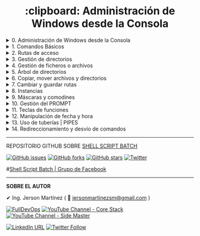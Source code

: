 <h1 align="center"> :clipboard: Administración de Windows desde la Consola </h1>

<details> <summary>0. Administración de Windows desde la Consola</summary>
  
<h3 align="center"> :clipboard: <a href="https://github.com/jersonmartinez/Curso_Administracion_Windows_Consola/blob/master/0.%20Administraci%C3%B3n%20de%20Windows%20desde%20la%20Consola.md">Administración de Windows desde la Consola</a> </h3>

[![#0. Administración de Windows desde la Consola](https://img.youtube.com/vi/X18jJBXK8jM/maxresdefault.jpg)](https://youtu.be/X18jJBXK8jM "#0. Administración de Windows desde la Consola")

**Capítulos que se estarán abordando en el curso**

✅ 1. Comandos muy básicos y muy importantes

✅ 2. Rutas de acceso

✅ 3. Gestión de directorios

✅ 4. Gestión de ficheros

✅ 5. Árbol de directorios

✅ 6. Copiar y Mover directorios y ficheros

✅ 7. PUSHD & POPD

✅ 8. Instancias | CMD

✅ 9. Máscaras y Comodines

✅ 10. Gestión del Prompt

✅ 11. Teclas de función en la consola

✅ 12. Manipulación de hora y fecha

✅ 13. Tuberías | Pipes

✅ 14. Direccionamiento y desvío de comandos

✅ 15. Variables

✅ 16. Variables de entorno

✅ 17. Path - Establecer una ruta de búsqueda

✅ 18. Manejo de cadenas

✅ 19. Buscar y Ubicar archivos

✅ 20. Comparar archivos o ficheros

✅ 21. Buscar cadenas en archivos

✅ 22. Compresión de archivos y directorios

✅ 23. Expandir arcihvos comprimidos

✅ 24. Llamadas a programas externos

✅ 25. Copiar información al portapapeles

✅ 26. Ordenar datos

✅ 27. Asociar archivos con extensiones

✅ 28. Asignación de permisos

✅ 29. Vínculos simbólicos

✅ 30. Información del sistema

✅ 31. Apagar, Reiniciar y Cerrar sesión

✅ 32. Gestión de usuarios

✅ 33. Habilitar usuario Administrador

✅ 34. Gestión de Procesos

✅ 35. Conexiones de red

✅ 36. Obtener contraseñas guardadas

✅ 37. Crear red hospedada

✅ 38. Enviar mensajes a usuarios

✅ 39. Envío de señales

✅ 40. Ejecutar como Administrador - RUNAS

✅ 41. Escritorio Remoto

✅ 42. Programador de Tareas

✅ 43. Gestión de un servidor FTP

✅ 44. Gestión de un servidor DHCP

✅ 45. Gestión de un servidor DNS

✅ 46. Bitlocker

✅ 47. Etiquetar discos

✅ 48. Unidad Virtual

✅ 49. Liberar espacio en disco

✅ 50. Optimizar y desfragmentar disco

✅ 51. Comprobar disco y mostrar información de estado

✅ 52. Formatear discos

✅ 53. Crear particiones de disco

✅ 54. Desmontar, Extender volúmenes de disco

✅ 55. Recuperar información

✅ 56. Examinar integridad de los datos

✅ 57. Uso de Robocopy

✅ 58. Backups

✅ 59. Comprobar la seguridad en el sistema

✅ 60. Gestiona Credenciales Almacenadas

✅ 61. Información de rendimiento de recursos

✅ 62. Configuración de Energía

✅ 63. Gestionar Servicios

✅ 64. Windows To Go

✅ 65. Utilidad de zona horaria de Windows

✅ 66. Administración de Windows - WMIC

✅ 67. Registros

✅ 68. CURL

✅ 69. SHELL

✅ 70. Papelera de reciclaje (Esto se solicitó hace un par de días)

---


</details><details> <summary>1. Comandos Básicos</summary>
<h3 align="center"> :clipboard: <a href="https://github.com/jersonmartinez/Curso_Administracion_Windows_Consola/blob/master/1.%20Comandos%20B%C3%A1sicos.md">Comandos Básicos</a> </h3>

[![#1. Comandos Básicos - Administración de Windows desde la Consola](https://img.youtube.com/vi/_t-p2mcE7SM/maxresdefault.jpg)](https://youtu.be/_t-p2mcE7SM "#1. Comandos Básicos - Administración de Windows desde la Consola")

La forma de empezar en un curso como este, es, por supuesto, dándole una probada a varios comandos básicos y de uso constante al momento de usar la consola del sistema. 

Estos comandos son: 

Comando | Descripción
------------ | -------------
✔ TITLE | Fija el título de la ventana en la ventana del símbolo del sistema.
✔ HELP | Proporciona información de ayuda para los comandos de Windows.
✔ CLS | Borra la pantalla.
✔ DIR | Muestra la lista de subdirectorios y archivos de un directorio.
✔ ECHO | Muestra mensajes o activa y desactiva el eco del comando.
✔ PAUSE | Suspende el proceso de un programa por lotes y muestra el mensaje: Presione una tecla para continuar...
✔ START | Inicia una ventana separada para ejecutar un programa o comando especificado.
✔ REM | Registra los comentarios en un archivo por lotes o en CONFIG.SYS.
✔ DATE | Muestra o establece la fecha.
✔ TIME | Muestra o establece la hora del sistema.
✔ COLOR | Configura los colores predeterminados de primer y segundo plano de la consola.
✔ MODE | Configura los dispositivos de sistema.
✔ EXIT | Abandona el programa CMD.EXE (intérprete de comandos) o el script por lotes actual.

---

**TITLE**

```
Fija el título de la ventana en la ventana del símbolo del sistema.

TITLE [cadena]

    cadena: Especifica el título de la ventana del símbolo del sistema.
```

**HELP**

```
Proporciona información de ayuda para los comandos de Windows.

HELP [comando]

    comando: Muestra información de ayuda del comando especificado.
```

**CLS**

```
Borra la pantalla.

CLS
```

**DIR**

```
Muestra la lista de subdirectorios y archivos de un directorio.

DIR [drive:][path][filename] [/A[[:]attributes]] [/B] [/C] [/D] [/L] [/N]
  [/O[[:]sortorder]] [/P] [/Q] [/R] [/S] [/T[[:]timefield]] [/W] [/X] [/4]

  [drive:][path][filename]
              Especifica la unidad, el directorio o los archivos que se mostrar n.

  /A          Muestra los archivos con los atributos especificados.
  Atributos    D  Directorios             R  Archivos de solo lectura
               H  Archivos ocultos        A  Archivos listos para el archivado
               S  Archivos de sistema     I  Archivos indizados que no son de contenido
               L  Puntos de rean lisis             O  Archivos sin conexión
               -  Prefijo de exclusión
  /B          Usa el formato simple (sin encabezados ni resúmenes).
  /C          Muestra el separador de miles en los tamaños de los archivos. Es la opción
              predeterminada. Usa /-C para deshabilitar la aparición del separador.
  /D          Similar al listado ancho, pero los archivos aparecen en una lista ordenada por columnas.
  /L          Usa letras minúsculas.
  /N          Nuevo formato de lista larga donde los nombre de archivo aparecen en el lado derecho.
  /O          Muestra los archivos según el orden indicado.
  sortorder        N  Por nombre (orden alfabético)       S  Por tamaño (orden creciente)
               E  Por extensión (orden alfabético)  D  Por fecha y hora (el m s antiguo primero)
               G  Agrupa primero los directorios -  Prefijo para invertir el orden
  /P          Hace una pausa después de cada pantalla completa de información.
  /Q          Muestra el propietario del archivo.
  /R          Muestra las secuencias alternativas de datos del archivo.
  /S          Muestra los archivos del directorio especificado y todos sus subdirectorios.
  /T          Controla el campo de hora que se mostrar  o usar  para realizar la ordenación.
  timefield       C  Creación
              A  último acceso
              W  última modificación
  /W          Usa el formato de listado ancho.
  /X          Muestra los nombres cortos generados para los nombres
              de archivo sin formato 8dot3. El formato es el mismo que para /N, con el nombre corto especificado
              antes del nombre largo. Si no existe ningún nombre corto, se muestran
              espacios en blanco en su lugar.
  /4          Muestra los años con 4 dígitos.

Los modificadores se pueden preestablecer en la variable de entorno DIRCMD.
Para invalidar los modificadores prestablecidos, se debe agregar un prefijo a cada modificador con - (guion), por ejemplo: /-W.

```

**ECHO**

```
Muestra mensajes o activa y desactiva el eco del comando.

  ECHO [ON | OFF]
  ECHO [message]

Escribe ECHO sin par metros para mostrar la configuración actual del eco.
```

**PAUSE**

```
Suspende el proceso de un programa por lotes y muestra el mensaje
    Presione una tecla para continuar. . . 
```


**START**

```
Inicia una ventana separada para ejecutar un programa o comando especificado.

START ["título"] [/D ruta] [/I] [/MIN] [/MAX] [/SEPARATE | /SHARED]
      [/LOW | /NORMAL | /HIGH | /REALTIME | /ABOVENORMAL | /BELOWNORMAL]
      [/NODE <nodo NUMA>] [/AFFINITY <máscara de afinidad hex>] [/WAIT] [/B]
      [comando o programa] [par metros]

    "título"    Título que se mostrar  en la barra de título de la ventana.
    ruta        Directorio de inicio.
    B           Iniciar la aplicación sin crear una nueva ventana. La
                aplicación omite el manejo de ^C. A menos que la aplicación
                habilite el procesamiento de ^C, solo se podr  interrumpir la
                aplicación con ^Inter.
    I           El nuevo entorno ser  el entorno original pasado a
                cmd.exe, y no el entorno actual.
    MIN         Iniciar la ventana minimizada.
    MAX         Iniciar la ventana maximizada.
    SEPARATE    Iniciar un programa de Windows de 16 bits en un espacio de
                memoria separado.
    SHARED      Iniciar un programa de Windows de 16 bits en un espacio de
                memoria compartido.
    LOW         Iniciar la aplicación en la clase de prioridad Inactiva.
    NORMAL      Iniciar la aplicación en la clase de prioridad Normal.
    HIGH        Iniciar la aplicación en la clase de prioridad Alta.
    REALTIME    Iniciar la aplicación en la clase de prioridad Tiempo real.
    ABOVENORMAL Iniciar la aplicación en la clase de prioridad Por encima de
                lo normal.
    BELOWNORMAL Iniciar la aplicación en la clase de prioridad Por debajo
                de lo normal.
    NODE        Especifica el nodo de arquitectura de memoria no uniforme
                (NUMA) preferido como un entero decimal.
    AFFINITY    Especifica la máscara de afinidad de procesador como un
             número hexadecimal. La ejecución del proceso se restringe a
                estos procesadores.
                La máscara de afinidad se interpreta de distinta forma
                si /AFFINITY y /NODE se combinan. Especifique la máscara de
                afinidad como si la máscara del procesador del nodo NUMA
                estuviera desplazada a la derecha para comenzar por el bit
                cero. La ejecución del proceso se restringe a los procesadores
                en común entre la máscara de afinidad especificada y el nodo
                NUMA. Si no hay ningún procesador en común, la ejecución del
                proceso se restringe al nodo NUMA especificado.
    WAIT        Iniciar aplicación y esperar a que finalice
    comando o programa
                Si se trata de un comando cmd interno o un archivo por lotes,
                el procesador de comandos se ejecuta con el modificador /K en
                cmd.exe. Esto significa que la ventana permanecer  después
                de que el comando se ejecute.

                Si no es un comando cmd interno ni archivo por lotes, entonces
                se considera un programa y se ejecutar  como una aplicación
                de ventana o aplicación de consola.

    par metros  Par metros transmitidos al comando o programa

NOTA: las opciones SEPARATE y SHARED no se admiten en plataformas de 64 bits.

La especificación de /NODE permite crear los procesos de forma que se pueda
aprovechar la ubicación de memoria en los sistemas NUMA. Por ejemplo, se
pueden crear dos procesos con una comunicación estrecha entre sí mediante la
memoria compartida para compartir el mismo nodo NUMA preferido y minimizar las
latencias de memoria. Asignan memoria del mismo nodo NUMA si es posible y se
pueden ejecutar en procesadores externos al nodo especificado.

    start /NODE 1 application1.exe
    start /NODE 1 application2.exe

Estos dos procesos se pueden restringir aún más para ejecutarse en
procesadores específicos en el mismo nodo NUMA. En el siguiente ejemplo,
application1 se ejecuta en los dos procesadores de valor inferior del nodo y
application2 se ejecuta en los siguientes dos procesadores del nodo. En este
ejemplo, se da por supuesto que el nodo especificado tiene como mínimo
cuatro procesadores lógicos. Tenga en cuenta que el número de nodo se puede
cambiar a cualquier número de nodo v lido para el equipo sin necesidad de
cambiar la máscara de afinidad.

    start /NODE 1 /AFFINITY 0x3 application1.exe
    start /NODE 1 /AFFINITY 0xc application2.exe

Si las extensiones de comandos est n habilitadas, la invocación del
comando externo a través de la línea de comandos o del comando START
cambia así:

Se pueden invocar archivos no ejecutables a través de la asociación del
archivo solo con escribir el nombre del archivo como un comando. (por ej.,
WORD.DOC abriría la aplicación asociada con la extensión de archivo .DOC).
Consulte los comandos ASSOC y FTYPE para saber cómo crear estas asociaciones
dentro de un script de comandos.

Cuando se ejecuta una aplicación de 32 bits con interfaz gr fica, CMD.EXE
no espera a que la aplicación termine antes de volver al símbolo del sistema.
Este nuevo comportamiento NO ocurre si se ejecuta dentro de un
script. Cuando se ejecuta una línea de comandos cuyo primer token es la
cadena "CMD " sin extensión o ruta, entonces se reemplaza "CMD" con el valor
de la variable COMSPEC. Esto evita tomar CMD.EXE del directorio actual.

Cuando se ejecuta una línea de comandos cuyo primer token NO contiene una
extensión, entonces CMD.EXE usa el valor de la variable de entorno PATHEXT
para determinar las extensiones que hay que buscar y en que orden. El valor
predeterminado para la variable PATHEXT es:

.COM;.EXE;.BAT;.CMD

Tenga en cuenta que la sintaxis es la misma que la variable PATH, con los
puntos y comas separando los elementos diferentes.

Cuando se busca un archivo ejecutable, si no hay ninguna coincidencia en
ninguna extensión, entonces se comprueba si el nombre coincide con el nombre
de un directorio. Si es así, el comando START inicia el explorador en esa
ruta. Si se hace desde la línea de comandos, es equivalente a hacer CD /D
en esa ruta.
```

**REM**

```
Registra los comentarios en un archivo por lotes o en CONFIG.SYS.

REM [comentario]
```

**DATE**

```
Muestra o establece la fecha.

DATE  [/T | fecha]

Escriba DATE sin par metros para mostrar la fecha actual y poder 
especificar una nueva. Presione Entrar para mantener la misma fecha.

Si est n habilitadas las extensiones de comandos, el comando DATE admite
el par metro /T, que indica al comando mostrar tan solo la fecha actual
sin pedir una nueva fecha.
```

**TIME**

```
Muestra o establece la hora del sistema.

TIME  [/T | hora]

Escriba TIME sin parámetros para mostrar la hora actual y poder
especificar una nueva hora. Presione Entrar si no desea cambiar la hora.

Si están habilitadas las extensiones de comandos el comando TIME admite
el parámetro /T que indica al comando mostrar tan solo la
hora actual, sin pedir una nueva hora.
```

**COLOR**

```
Configura los colores predeterminados de primer y segundo plano de la consola.

COLOR [attr]

  attr         Especifica el atributo de color de la salida de consola.

Los atributos de color están especificados con DOS dígitos hexadecimales (el primero
corresponde al segundo plano; el segundo al primer plano). Los dígitos
pueden coincidir con cualquiera de los siguientes valores:

    0 = Negro       8 = Gris
    1 = Azul        9 = Azul claro
    2 = Verde       A = Verde claro
    3 = Aguamarina        B = Aguamarina claro
    4 = Rojo        C = Rojo claro
    5 = Púrpura     D = Púrpura claro
    6 = Amarillo    E = Amarillo claro
    7 = Blanco      F = Blanco brillante

Si no se indican argumentos, este comando restaura el color que tenía
cuando se inició CMD.EXE. Este valor proviene de la ventana de la consola,
el modificador de línea de comandos /T o el valor del registro
DefaultColor.

El comando COLOR configura ERRORLEVEL a 1 si se realiza un intento de ejecutar
el comando COLOR con el mismo color de primer y segundo
plano.

Ejemplo: "COLOR fc" crea rojo claro sobre blanco brillante
```

**MODE**

```
Configura los dispositivos de sistema.

Puerto serie:       MODE COMm[:] [BAUD=b] [PARITY=p] [DATA=d] [STOP=s]
                                 [to=on|off] [xon=on|off] [odsr=on|off]
                                 [octs=on|off] [dtr=on|off|hs]
                                 [rts=on|off|hs|tg] [idsr=on|off]

Estado de dispositivo:         MODE [dispositivo] [/STATUS]

Desviar impresión:             MODE LPTn[:]=COMm[:]

Seleccionar página de códigos: MODE CON[:] CP SELECT=yyy

Estado de página de códigos:   MODE CON[:] CP [/STATUS]

Modo de pantalla:              MODE CON[:] [COLS=c] [LINES=n]

Velocidad del teclado:         MODE CON[:] [RATE=r DELAY=d]
```

**EXIT**

```
Abandona el programa CMD.EXE (intérprete de comandos) o el script
por lotes actual.

EXIT [/B] [código]

  /B          especifica que se debe abandonar el archivo por 
              lotes actual y no CMD.EXE.  Si se ejecuta desde fuera de un
              archivo por lotes, abandonar  CMD.EXE

 código       especifica un número.  Si se ha especificado /B, establece 
              ERRORLEVEL con este número.  Si abandona CMD.EXE, establece 
              el código de salida del proceso con este número.
```

---

</details><details> <summary>2. Rutas de acceso</summary>
<h3 align="center"> :clipboard: <a href="https://github.com/jersonmartinez/Curso_Administracion_Windows_Consola/blob/master/2.%20Rutas%20de%20acceso.md">Rutas de acceso</a> </h3>

[![#1. Rutas de acceso - Administración de Windows desde la Consola](https://img.youtube.com/vi/P7fDSRl2V-I/maxresdefault.jpg)](https://youtu.be/P7fDSRl2V-I "#1. Rutas de acceso - Administración de Windows desde la Consola")


### RUTAS DE ACCESO

Te enseño sobre rutas de acceso, que te ayudarán a desplazarte entre directorios y unidades de disco usando el comando CD | CHDIR, además de compartirte ejemplos reales y óptimas sobre las rutas relativas y absolutas.


**¿Qué es una ruta?**

Es una lista de nombres de directorio separados por barras, seguida por un nombre de directorio o por el nombre de un archivo. Un directorio es igual que una carpeta.



**¿Qué son las rutas relativas?**

Una ruta absoluta o completa comienza con la letra de unidad seguida de dos puntos, por ejemplo D:\.



**¿Qué son las rutas absolutas?**

Una ruta relativa hace referencia a una ubicación que es relativa a un directorio actual. Las rutas relativas utilizan dos símbolos especiales, un punto (.) y dos puntos seguidos (..), lo que significa el directorio actual y el directorio padre. Los dos puntos seguidos se utilizan para subir en la jerarquía. Un único punto representa el directorio actual.



**CD | CHDIR**
```
Muestra el nombre del directorio actual o cambia de directorio.

CHDIR [/D] [unidad:][ruta]
CHDIR [..]
CD [/D] [unidad:][ruta]
CD [..]

  ..   Especifica que desea cambiar al directorio superior.

Escriba CD unidad: para ver el directorio actual de la unidad especificada.
Escriba CD sin par metros para ver la unidad y el directorio actual.

Use el modificador /D para cambiar la unidad actual además del directorio
actual para una unidad de disco.

Si las extensiones de comando están habilitadas, CHDIR cambia así:

El uso de mayúsculas y minúsculas de la cadena del directorio actual se
convierte al mismo uso que se tiene en los nombres de unidades. Así, CD
C:\TEMP establecer  C:\Temp como el directorio actual si éste es el uso
de mayúsculas y minúsculas en la unidad.

El comando CHDIR no trata los espacios como separadores, así que es posible
usar CD para cambiar a un directorio cuyo nombre de subdirectorio contenga
un espacio, sin necesidad de escribir el nombre entre comillas. Por ejemplo:

    cd\winnt\profiles\nombredeusuario\programas\menú inicio

es lo mismo que:

    cd "\winnt\profiles\nombredeusuario\programas\menú inicio"

que sería lo que hay que escribir si las extensiones estuvieran
deshabilitadas.
```
Las instrucciones de comandos anteriormente señaladas, son explicadas en este capítulo, el segundo del curso de Administración de Windows desde la #Consola. 

Fuente de información: <a href="https://desktop.arcgis.com/es/arcmap/10.3/tools/supplement/pathnames-explained-absolute-relative-unc-and-url.htm" target="_blank">Arcgis</a>

---

</details><details> <summary>3. Gestión de directorios</summary>
<h3 align="center"> :clipboard: <a href="https://github.com/jersonmartinez/Curso_Administracion_Windows_Consola/blob/master/3.%20Gesti%C3%B3n%20de%20directorios.md">Gestión de directorios</a> </h3>

[![#3. Gestión de directorios - Administración de Windows desde la Consola](https://img.youtube.com/vi/wdpOx-evxWs/maxresdefault.jpg)](https://youtu.be/wdpOx-evxWs "#3. Gestión de directorios - Administración de Windows desde la Consola")

### Gestión de directorios

Te enseño sobre gestión de directorios, que incluye diferentes formas para crear, eliminar y listar. 

Algunos comandos interesantes que se muestran son: 

Comando | Descripción
------------ | -------------
✔ MD - MKDIR | Crea un directorio. `(MD = Make Directory)`
✔ RD | Quita (elimina) un directorio `(RD = Remove Directory)`
✔ DIR | Muestra la lista de subdirectorios y archivos de un directorio.
✔ MORE | Muestra la información pantalla a pantalla.

---

**MD - MKDIR**

```
Crea un directorio.

MKDIR [unidad:]ruta
MD [unidad:]ruta

Si las extensiones de comandos están habilitadas, MKDIR cambia así:

MKDIR crea cualquier directorio intermedio de la ruta de acceso siempre 
que sea necesario. Por ejemplo, si \a no existe:

    mkdir \a\b\c\d

es lo mismo que:

    mkdir \a
    chdir \a
    mkdir b
    chdir b
    mkdir c
    chdir c
    mkdir d

que es lo que hubiese tenido que escribir si las extensiones estuvieran
deshabilitadas.
```

**RD - RMDIR**

```
Quita (elimina) un directorio.

RMDIR [/S] [/Q] [unidad:]ruta
RD [/S] [/Q] [unidad:]ruta

    /S     Quita todos los directorios y archivos del directorio además 
           del mismo directorio. Se usa principalmente cuando se 
           desea quitar un árbol.

    /Q     Modo silencioso, no pide confirmación para quitar un árbol
           de directorio con /S
```

**DIR**

```
Muestra la lista de subdirectorios y archivos de un directorio.

DIR [drive:][path][filename] [/A[[:]attributes]] [/B] [/C] [/D] [/L] [/N]
  [/O[[:]sortorder]] [/P] [/Q] [/R] [/S] [/T[[:]timefield]] [/W] [/X] [/4]

  [drive:][path][filename]
              Especifica la unidad, el directorio o los archivos que se mostrarán.

  /A          Muestra los archivos con los atributos especificados.
  Atributos    D  Directorios             R  Archivos de solo lectura
               H  Archivos ocultos        A  Archivos listos para el archivado
               S  Archivos de sistema     I  Archivos indizados que no son de contenido
               L  Puntos de rean lisis             O  Archivos sin conexión
               -  Prefijo de exclusión
  /B          Usa el formato simple (sin encabezados ni resúmenes).
  /C          Muestra el separador de miles en los tamaños de los archivos. Es la opción
              predeterminada. Usa /-C para deshabilitar la aparición del separador.
  /D          Similar al listado ancho, pero los archivos aparecen en una lista ordenada por columnas.
  /L          Usa letras minúsculas.
  /N          Nuevo formato de lista larga donde los nombre de archivo aparecen en el lado derecho.
  /O          Muestra los archivos según el orden indicado.
  sortorder        N  Por nombre (orden alfabético)       S  Por tamaño (orden creciente)
               E  Por extensión (orden alfabético)  D  Por fecha y hora (el m s antiguo primero)
               G  Agrupa primero los directorios -  Prefijo para invertir el orden
  /P          Hace una pausa después de cada pantalla completa de información.
  /Q          Muestra el propietario del archivo.
  /R          Muestra las secuencias alternativas de datos del archivo.
  /S          Muestra los archivos del directorio especificado y todos sus subdirectorios.
  /T          Controla el campo de hora que se mostrar  o usar  para realizar la ordenación.
  timefield       C  Creación
              A  último acceso
              W  última modificación
  /W          Usa el formato de listado ancho.
  /X          Muestra los nombres cortos generados para los nombres
              de archivo sin formato 8dot3. El formato es el mismo que para /N, con el nombre corto especificado
              antes del nombre largo. Si no existe ningún nombre corto, se muestran
              espacios en blanco en su lugar.
  /4          Muestra los años con 4 d¡gitos.

Los modificadores se pueden preestablecer en la variable de entorno DIRCMD.
Para invalidar los modificadores prestablecidos, se debe agregar un prefijo a cada modificador con - (guión), por ejemplo: /-W.
```

**MORE**

```
Muestra la información pantalla a pantalla.

MORE [/E [/C] [/P] [/S] [/Tn] [+n]] < [unidad:][ruta]archivo
comando | MORE [/E [/C] [/P] [/S] [/Tn] [+n]]
MORE /E [/C] [/P] [/S] [/Tn] [+n] [archivos]

    [unidad:][ruta]archivo  Especifica un archivo para mostrar
                            pantalla a pantalla.

    comando                 Especifica el comando que ser 
                            mostrado.

    /E       Habilita las opciones avanzadas
    /C       Limpia la pantalla antes de mostrar la página
    /P       Expande los caracteres de avance de línea
    /S       Compacta múltiples líneas en blanco en una sola línea
    /Tn      Expande las tabulaciones a n espacios (de forma predeterminada 8)

             Se pueden usar modificadores con las variables
             de entorno de MORE.

    +n       Empieza mostrando el primer archivo en la línea n

    archivos Lista de archivos que se desean mostrar. Los archivos
             de la lista están separados por espacios.

    Si las opciones avanzadas están activadas, los siguientes comandos
    son aceptados en el símbolo de -- M s --:

    P n       Mostrar las siguientes n líneas
    S n       Saltarse las siguientes n líneas
    F         Mostrar el siguiente archivo
    Q         Salir
    =         Mostrar el número de línea
    ?         Mostrar la línea de ayuda
    <espacio> Mostrar la siguiente página
    <entrar>  Mostrar la siguiente línea
```

---

</details><details> <summary>4. Gestión de ficheros o archivos</summary>
<h3 align="center"> :clipboard: <a href="https://github.com/jersonmartinez/Curso_Administracion_Windows_Consola/blob/master/4.%20Gesti%C3%B3n%20de%20ficheros%20o%20archivos.md">Gestión de ficheros o archivos</a> </h3>

[![#4. Gestión de ficheros o archivos - Administración de Windows desde la Consola](https://img.youtube.com/vi/WVoe_xtSyUs/maxresdefault.jpg)](https://youtu.be/WVoe_xtSyUs "#4. Gestión de ficheros o archivos - Administración de Windows desde la Consola")

Te enseño cómo gestionar ficheros o archivos utilizando la metodología CRUD, de crear, leer, actualizar y eliminar. Además, conocerás nuevos comandos interesantes donde se realizarán prácticas de combinaciones entre ellos.

Estos comandos son: 

Comando | Descripción
------------ | -------------
✔ COPY | Copia uno o más archivos en otra ubicación.
✔ TYPE | Muestra el contenido de uno o más archivos de texto.
✔ FSUTIL | Comando avanzado de Administración de Windows.
✔ MOVE | Mueve archivos y cambia el nombre a archivos y directorios.
✔ REN - RENAME | Cambia el nombre de uno o más archivos.
✔ DEL | Elimina uno o más archivos.
✔ RD | _`Remove Directory`_ (Este comando ya ha sido especificado en [este documento](../master/3.%20Gesti%C3%B3n%20de%20directorios.md "Gestión de directorios"))

Las instrucciones de comandos anteriormente señaladas, son explicadas en este capítulo, el cuarto del curso de Administración de Windows desde la #Consola. 

---

**COPY**

```
Copia uno o más archivos en otra ubicación.

COPY [/D] [/V] [/N] [/Y | /-Y] [/Z] [/L] [/A | /B ] origen [/A | /B]
     [+ origen [/A | /B] [+ ...]] [destino [/A | /B]]

  origen       Especifica el archivo o archivos que deben copiarse.
  /A           Indica un archivo de texto ASCII.
  /B           Indica un archivo binario.
  /D           Permite que el archivo de destino se cree sin cifrar.
  destino      Especifica el directorio y/o el nombre de archivo de los
               nuevos archivos.
  /V           Comprueba si los nuevos archivos están escritos
               correctamente.
  /N           Si está disponible, usa un nombre de archivo corto al copiar
               un archivo cuyo nombre no tiene el formato 8.3.
  /Y           Suprime la solicitud de confirmación antes de
               sobrescribir un archivo de destino existente.
  /-Y          Solicita confirmación antes de sobrescribir un archivo de
               destino existente.
  /Z           Copia archivos de red en modo reiniciable.
  /L           Si el origen es un vínculo simbólico, copia el vínculo al
               destino en lugar del archivo real al que apunta el vínculo.

El modificador /Y puede preestablecerse en la variable de entorno COPYCMD.
Esto puede anularse con el modificador /-Y en la línea de comando.
La confirmación del usuario se solicita de forma predeterminada antes de
sobrescribir algo, excepto si el comando COPY se ejecuta desde un script por
lotes.

Para anexar archivos, especifique un £nico archivo de destino pero
varios archivos de origen (con caracteres comodines o el formato
archivo1+archivo2+archivo3).
```

**TYPE**

```
Muestra el contenido de uno o más archivos de texto.

TYPE [unidad:][ruta]archivo
```

**FSUTIL**  _`comando avanzado`_

```
---- Comandos compatibles ----

8dot3name       Administración de 8dot3name
behavior        Controla el comportamiento del sistema de archivos
dax             Administración de volumen DAX
dirty           Administra el bit de integridad del volumen
file            Comandos específicos de archivos
fsInfo          Información del sistema de archivos
hardlink        Administración de vínculos físicos
objectID        Administración de id. de objeto
quota           Administración de cuota
repair          Administración de recuperación autom tica
reparsePoint    Administración de punto de repetición de an lisis
storageReserve         Administración de reserva de almacenamiento
resource        Administración del administrador de recursos transaccionales
sparse          Control de archivo disperso
tiering         Administración de propiedades de organización en niveles de almacenamiento
transaction     Administración de transacciones
usn             Administración de USN
volume          Administración de vol£menes
wim             Administración transparente del hospedaje de WIM
```

**MOVE**

```
Mueve archivos y cambia el nombre a archivos y directorios.

Mover uno o más archivos:
MOVE [/Y | /-Y] [unidad:][ruta]nombrearchivo1[,...] destino

Cambiar el nombre a un directorio:
MOVE [/Y | /-Y] [unidad:][ruta]nombredirectorio1 nombredirectorio2

  [unidad:][ruta]nombrearchivo1 Especifica la ubicación y el nombre del
archivo o archivos que quiere mover.
                          
  destino            Especifica la nueva ubicación del archivo. El
                     destino puede constar de una letra de unidad y
                     dos puntos, un nombre de directorio o una
                     combinación. Si mueve solo un archivo, también
                     puede incluir un nombre de archivo si quiere
                     cambiar el nombre del archivo cuando lo mueva.

  [unidad:][ruta]nombredirectorio1  Especifica el directorio al que
                     desea cambiar el nombre.

  nombredirectorio2  Especifica el nuevo nombre del directorio.

  /Y                 Suprime la solicitud de confirmar si quiere
                     sobrescribir un archivo de destino ya existente.

  /-Y                Aparecer  la solicitud para confirmar si desea 
                     sobrescribir un archivo de destino ya existente.

El modificador /Y puede estar presente en la variable de entorno COPYCMD.
Esto puede sobrescribirse con /-Y en la línea de comandos. Lo
predeterminado es pedir la sobrescritura a no ser que el comando MOVE sea
ejecutado dentro de un script de un archivo de proceso por 
lotes.
```

**REN - RENAME**

```
Cambia el nombre de uno o más archivos.

RENAME [unidad:][ruta]archivo1 archivo2.
REN [unidad:][ruta]archivo1 archivo2.

No puede especificar una nueva unidad o ruta para el archivo de destino.
```

**DEL**

```
Elimina uno o más archivos.

DEL [/P] [/F] [/S] [/Q] [/A[[:]attributes]] names
ERASE [/P] [/F] [/S] [/Q] [/A[[:]attributes]] names

  names         Especifica una lista de uno o más archivos o directorios.
                Se pueden usar caracteres comodín para eliminar varios archivos. Si se
                especifica un directorio, todos los archivos de este se
                eliminar n.

  /P            Pide confirmación antes de eliminar cada archivo.
  /F            Fuerza la eliminación de los archivos de solo lectura.
  /S            Elimina los archivos especificados de todos los subdirectorios.
  /Q            Modo silencioso. No pide confirmación sobre si es correcto eliminar el carácter comodín global
  /A            Selecciona los archivos que se van a eliminar basándose en los atributos.
  Atributos     R  Archivos de solo lectura            S  Archivos de sistema
                H  Archivos ocultos               A  Archivos preparados para el archivado
                I  Archivos indizados que no son de contenido  L  Puntos de reanálisis
                O  Archivos sin conexión              -  Prefijo de exclusión

Si las extensiones de comando est n habilitadas, DEL y ERASE cambian
de la siguiente manera:

La semántica que se muestra para el modificador /S está invertida
de tal modo que le muestra solamente los archivos eliminados y no
los que no se encontraron.
```

---

</details><details> <summary>5. Árbol de directorios</summary>
<h3 align="center"> :clipboard: <a href="https://github.com/jersonmartinez/Curso_Administracion_Windows_Consola/blob/master/5.%20%C3%81rbol%20de%20directorios.md">Árbol de directorios</a> </h3>

[![#5. Árbol de directorios - Administración de Windows desde la Consola](https://img.youtube.com/vi/mQgjiaEd0b0/maxresdefault.jpg)](https://youtu.be/mQgjiaEd0b0 "#5. Árbol de directorios - Administración de Windows desde la Consola")

En esta oportunidad, te enseñaré cómo generar un dibujo sobre un árbol de directorios tanto con interfaz gráfica como por Consola, además de escribirlo y leerlo en un archivo específico. Además de el uso de una variable de entorno.

Los comandos utilizados son: 
Comando | Descripción
------------ | -------------
✔ TREE | Copia uno o más archivos en otra ubicación.
✔ TYPE | Muestra el contenido de uno o más archivos de texto. (Este comando ya ha sido especificado en [este documento](../master/4.%20Gesti%C3%B3n%20de%20ficheros%20o%20archivos.md "Gestión de ficheros o archivos"))

---

**TREE**

```
Muestra de forma gráfica la estructura de carpetas de una unidad o ruta.

TREE [unidad:][ruta] [/F] [/A]

   /F    Muestra los archivos de cada carpeta.
   /A    Usa ASCII en lugar de caracteres extendidos.
```

---
  
</details><details> <summary>6. Copiar, mover archivos y directorios</summary>
<h3 align="center"> :clipboard: <a href="https://github.com/jersonmartinez/Curso_Administracion_Windows_Consola/blob/master/6.%20Copiar%2C%20mover%20archivos%20y%20directorios.md">Copiar, mover archivos y directorios</a> </h3>

[![#6. Copiar, mover archivos y directorios - Administración de Windows desde la Consola](https://img.youtube.com/vi/_nv6hr0-trA/maxresdefault.jpg)](https://youtu.be/_nv6hr0-trA "#6. Copiar, mover archivos y directorios - Administración de Windows desde la Consola")

En esta oportunidad, te enseñaré cómo copiar y mover árboles de directorios y archivos, realizando prácticas para crear respaldos y filtros por medio de comodines.

Los comandos utilizados son: 

Comando | Descripción
------------ | -------------
✔ COPY | Copia uno o más archivos en otra ubicación. (Este comando ya ha sido especificado en [este documento](../master/4.%20Gesti%C3%B3n%20de%20ficheros%20o%20archivos.md "Gestión de ficheros o archivos"))
✔ XCOPY | Copia árboles de directorios y archivos.
✔ TYPE CON | Inicia un contexto donde tienes acceso a escribir el contenido que se guardará en el fichero direccionado.
✔ MOVE | Mueve archivos y cambia el nombre a archivos y directorios. (Este comando ya ha sido especificado en [este documento](../master/4.%20Gesti%C3%B3n%20de%20ficheros%20o%20archivos.md "Gestión de ficheros o archivos"))

---

**XCOPY**

```
Copia árboles de directorios y archivos.

XCOPY source [destination] [/A | /M] [/D[:fecha]] [/P] [/S [/E]] [/V] [/W]
                           [/C] [/I] [/Q] [/F] [/L] [/G] [/H] [/R] [/T] [/U]
                           [/K] [/N] [/O] [/X] [/Y] [/-Y] [/Z] [/B] [/J]
                           [/EXCLUDE:archivo1[+archivo2][+archivo3]...]

  source       Especifica los archivos que se copiar n.
  destination      Especifica la ubicación y/o el nombre de los archivos nuevos.
  /A           Copia solo archivos con el atributo de archivo establecido; 
               no cambia el atributo.
  /M           Copia solo archivos con el atributo de archivo de establecido;
               desactiva el atributo de archivo.
  /D:m-d-y     Copia archivos cambiados durante o después de la fecha
               especificada. Si no se especifica una fecha, copia solo los
               archivos cuya fecha de origen es más reciente que la fecha de
               destino.
  /EXCLUDE:archivo1[+archivo2][+archivo3]...
               Especifica una lista de archivos que contienen cadenas. Los
               archivos deben tener una cadena por línea. Cuando cualquiera
               de las cadenas coincida con cualquier parte de la ruta de
               acceso absoluta del archivo que se debe copiar,
               ese archivo se excluir  de la copia. Por ejemplo, si
               especifica una cadena como \obj\ u .obj, se excluir n todos
               los archivos ubicados en el directorio obj o todos los
               archivos con la extensión .obj, respectivamente.
  /P           Pregunta antes de crear cada archivo de destino.
  /S           Copia directorios y subdirectorios, excepto los vacíos.
  /E           Copia directorios y subdirectorios, incluidos los vacíos.
               Igual que /S /E. Se puede usar para modificar /T.
  /V           Comprueba el tamaño de cada archivo nuevo.
  /W           Pide que se presione una tecla antes de copiar.
  /C           Continúa copiando incluso si ocurren errores.
  /I           Si el destino no existe y se est  copiando más de un archivo,
               se da por supuesto que el destino debe ser un directorio.
  /Q           No muestra nombres de archivo mientras copia.
  /F           Muestra los nombres completos de los archivos de origen y
               de destino mientras realiza la copia.
  /L           Muestra los archivos que se copiar n.
  /G           Permite la copia de archivos cifrados en un destino que no es
               compatible con el cifrado.
  /H           Copia archivos ocultos y tambi‚n archivos del sistema.
  /R           Sobrescribe archivos de solo lectura.
  /T           Crea una estructura de directorios, pero no copia archivos. No
               incluye directorios o subdirectorios vacíos. /T /E incluye
               directorios y subdirectorios vacíos.
  /U           Copia solo archivos que ya existen en el destino.
  /K           Copia atributos. Xcopy normal restablecer  los atributos
               de solo lectura.
  /N           Realiza la copia con los nombres cortos generados.
  /O           Copia la propiedad de archivos y la información de ACL.
  /X           Copia la configuración de la auditoría de archivos
               (implica /O).
  /Y           Suprime la petición de confirmación de sobrescritura de un
               archivo de destino existente.
  /-Y          Pide confirmación de sobrescritura de un archivo
               de destino existente.
  /Z           Copia archivos de red en modo reiniciable.
  /B           Copia el vínculo simbólico en vez del destino del vínculo.
  /J           Copia con E/S no almacenada en el búfer. Recomendado para
               archivos muy grandes.

El modificador /Y puede preestablecerse en la variable de entorno COPYCMD.
Esto se puede reemplazar con /-Y en la línea de comandos.
```

**TYPE CON**

```
Muestra el contenido de uno o más archivos de texto.

TYPE [unidad:][ruta]archivo

Este comando por si mismo, ya ha sido especificado en un documento 
anterios, sin embargo, tiene una variante, se trata del subcomando CON, que 
ejecuta un contexto donde se puede agregar contenido y el comando anterior 
TYPE lo que hará, después de un ENTER de haber escrito el texto, expulsarlo por pantalla. 

Lo mismo pasaría si se desea ocupar CON con otro comando, bien podría ser
COPY CON, que lo que hará es copiar el contenido escrito a un archivo en 
específico o bien, brindar una salida que la obtiene del buffer.
```

---

</details><details> <summary>7. Cambiar y guardar rutas</summary>
<h3 align="center"> :clipboard: <a href="https://github.com/jersonmartinez/Curso_Administracion_Windows_Consola/blob/master/7.%20Cambiar%20y%20guardar%20rutas.md">Cambiar y guardar rutas</a> </h3>

[![#7. Cambiar y guardar rutas - Administración de Windows desde la Consola](https://img.youtube.com/vi/qCSFDkwzLEo/maxresdefault.jpg)](https://youtu.be/qCSFDkwzLEo "#7. Cambiar y guardar rutas - Administración de Windows desde la Consola")

En esta oportunidad, te enseñaré cómo cambiarse, almacenar y recuperar rutas utilizando los comandos POPD y PUSHD.

Comando | Descripción
------------ | -------------
✔ POPD | Cambia al directorio guardado por el comando PUSHD.
✔ PUSHD | Guarda el directorio actual para que lo use el comando POPD y después cambia al directorio especificado.

---

**POPD**

```
Cambia al directorio guardado por el comando PUSHD.

POPD

Si las extensiones de comando están habilitadas, el comando POPD eliminar 
todas las letras de unidad temporales creadas por PUSHD cuando active
el comando POPD, que libera la pila de directorios.

```

**PUSHD**

```
Guarda el directorio actual para que lo use el comando POPD y después
cambia al directorio especificado.

PUSHD [ruta | ..]

 ruta        Especifica el directorio al que hay que cambiar el actual.

Si las extensiones de comando están habilitadas, PUSHD acepta
rutas de red además de la letra normal de unidad y la ruta.
Si se especifica la ruta de red, PUSHD crear  una letra de unidad
temporal que señalar  el recurso de red específico y después cambiar 
la unidad y el directorio actuales con letras de unidades
recientemente definidas. Las letras de unidades temporales ser n
asignadas desde la Z: hacia abajo con la primera letra de unidad
que se encuentre libre.

```

---

</details><details> <summary>8. Instancias</summary>
<h3 align="center"> :clipboard: <a href="https://github.com/jersonmartinez/Curso_Administracion_Windows_Consola/blob/master/8.%20Instancias.md">Instancias</a> </h3>

[![#8. Instancias - Administración de Windows desde la Consola](https://img.youtube.com/vi/BJ39yF2LcMI/maxresdefault.jpg)](https://youtu.be/BJ39yF2LcMI "#8. Instancias - Administración de Windows desde la Consola")

En está oportunidad, te enseñaré cómo iniciar una nueva instancia del intérprete de comandos de sistema, además de mostrarte el desarrollo e implementación de un script básico. 

**El comando en cuestión es `CMD`.**

```
Inicia una nueva instancia del intérprete de comandos de Windows


CMD [/A | /U] [/Q] [/D] [/E:ON | /E:OFF] [/F:ON | /F:OFF] [/V:ON | /V:OFF]
   [[/S] [/C | /K] cadena]


/C      Ejecuta el comando especificado en cadena y luego finaliza

/K      Ejecuta el comando especificado en cadena pero sigue activo

/S      Modifica el tratamiento de cadena después de /C o /K (consultar más 
        abajo)
/Q      Desactiva el eco

/D      Deshabilita le ejecución de los comandos de AutoRun del Registro 
        (consultar más abajo)

/A      Usa ANSI para la salida de comandos internos hacia una canalización o
        un archivo
/U      Usa Unicode para la salida de comandos internos hacia una
        canalización o un archivo
/T:fg   Configura los colores de primer y segundo plano (para obtener más 
        información, consulte COLOR /?)

/E:ON   Habilita las extensiones de comando (consultar más abajo)
/E:OFF  Deshabilita las extensiones de comando (consultar más abajo)

/F:ON    Habilita los caracteres de terminación de los nombres de archivos y 
        directorios (consultar más abajo)

/F:OFF  Deshabilita los caracteres de terminación de los nombres de archivos y 
        directorios (consultar más abajo)

/V:ON   Habilita la extensión de variables de entorno retrasada con !
         como delimitador. Por ejemplo, /V:ON permitirá que !var! extiende
       la variable var en tiempo de ejecución.  La sintaxis var extiende 
        variables en tiempo de entrada, lo que es bastante diferente cuando se está dentro de un bucle FOR.

/V:OFF  Deshabilita la extensión de variables de entorno retrasada.


Tenga en cuenta que los comandos múltiples separados por el separador de 
comandos '&' se aceptan como cadena si están entre comillas. Por razones de 
compatibilidad, /X equivale a /E:ON, /Y equivale a /E:OFF y /R equivale a
//C. Se omitirá cualquier otro tipo de modificador.


Si se especifica /C o /K, lo que viene después de la línea de comandos
se ejecuta como línea de comandos, siguiendo la lógica siguiente para procesar caracteres de comillas ("):

    1.  Se conservan las comillas del comando si se cumplen todas las
        condiciones siguientes:

        - no aparece el modificador /S
        - hay exactamente dos caracteres de comillas
        - no hay caracteres especiales entre ambas comillas, siendo los,
          caracteres especiales: &<>()@^|
        - hay uno o más espacios en blanco entre ambas comillas
        - la cadena entre ambas comillas es el nombre de un archivo ejecutable.

    2.  En caso contrario, el comportamiento clásico es comprobar si el
        primer carácter es una comilla y de ser así, quitar ésta y
        también la última comilla de la línea de comandos, conservando el
        texto que venga después de ésta.

Si no se especificó /D en la línea de comandos, cuando CMD.EXE se inicie,
buscará las variables del Registro REG_SZ/REG_EXPAND_SZ, y si alguna de 
ellas está presente, se ejecutarán en primer lugar.

    HKEY_LOCAL_MACHINE\Software\Microsoft\Command Processor\AutoRun

        y (o)

    HKEY_CURRENT_USER\Software\Microsoft\Command Processor\AutoRun

Las extensiones de comando están habilitadas de forma predeterminada. Puede
deshabilitar las extensiones de una invocación particular con el modificador
/E:OFF. Puede habilitar o deshabilitar las extensiones de todas las
invocaciones de CMD.EXE en una sesión de inicio de usuario o de equipo si
estáblece con
REGEDIT.EXE los dos valores de REG_DWORD del Registro siguientes:

  HKEY_LOCAL_MACHINE\Software\Microsoft\Command Processor\EnableExtensions

     y/o

  HKEY_CURRENT_USER\Software\Microsoft\Command Processor\EnableExtensions

en 0x1 o 0x0.  La configuración específica del usuario tiene preferencia
respecto a la del equipo. Los modificadores de la línea de comandos tienen
prioridad sobre la configuración del Registro.

En un archivo por lotes, los argumentos SETLOCAL ENABLEEXTENSIONS o
DISABLEEXTENSIONS tienen prioridad sobre los modificadores /E:ON o /E:OFF.
Para obtener información más detallada, vea SETLOCAL /?.

Las extensiones de comando implican cambios y ampliaciones en los
siguientes comandos:

    DEL o ERASE
    COLOR
    CD o CHDIR
    MD o MKDIR
    PROMPT
    PUSHD
    POPD
    SET
    SETLOCAL
    ENDLOCAL
    IF
    FOR
    CALL
    SHIFT
    GOTO
    START (también incluye cambios en la invocación de comandos externos)
    ASSOC
    FTYPE

Para obtener detalles específicos, escriba nombreDelComando /?.

La expansión de variables de entorno retrasada NO está habilitada de forma
predeterminada. Puede habilitar o deshabilitar la expansión de variables de
entorno retrasada para una invocación particular de CMD.EXE con los
modificadores /V:ON o /V:OFF. Puede habilitar o deshabilitar la expansión
retrasada para todas las invocaciones de CMD.EXE en una sesión de inicio de
usuario o equipo si estáblece con REGEDIT.EXE los dos valores de REG_DWORD del
Registro siguientes:

  HKEY_LOCAL_MACHINE\Software\Microsoft\Command Processor\DelayedExpansion

      y/o

  HKEY_CURRENT_USER\Software\Microsoft\Command Processor\DelayedExpansion

en 0x1 o 0x0. La configuración específica del usuario tiene prioridad sobre la
configuración del equipo. Los modificadores de la línea de comandos tienen
prioridad sobre la configuración del Registro.

En un archivo por lotes, los argumentos SETLOCAL ENABLEDELAYEDEXPANSION o
DISABLEDELAYEDEXPANSION tienen prioridad sobre los modificadores /V:ON o
/V:OFF. Para obtener información más detallada, vea SETLOCAL /?.

Si la expansión de variables de entorno retrasada está habilitada, se puede
usar el carácter de exclamación para sustituir el valor de la variable de
entorno en tiempo de ejecución.

Puede habilitar o deshabilitar la terminación de un nombre de archivo
para una invocación particular de CMD.EXE con el modificador /F:ON o /F:OFF.
Se puede habilitar o deshabilitar la terminación para todas las invocaciones
de CMD.EXE en una sesión de inicio de equipo o de usuario estábleciendo
cualquiera de los dos siguientes valores REG_DWORD en el Registro con
REGEDT.EXE:

    HKEY_LOCAL_MACHINE\Software\Microsoft\Command Processor\CompletionChar
    HKEY_LOCAL_MACHINE\Software\Microsoft\Command Processor\PathCompletionChar

        y/o

    HKEY_CURRENT_USER\Software\Microsoft\Command Processor\CompletionChar
    HKEY_CURRENT_USER\Software\Microsoft\Command Processor\PathCompletionChar

con el valor hex de un carácter de control para usarlo en una función
particular (por ej. 0x4 es Ctrl-D y 0x6 es Ctrl-F). La configuración de
usuario específica tiene precedencia sobre la configuración de la m quina.
Los modificadores de la línea de comandos tiene precedencia sobre la
configuración del Registro.

Si la terminación está habilitada con el modificador /F:ON, los dos caracteres 
de control usados son Ctrl-D para la terminación del nombre del directorio y
Ctrl-F para la terminación del nombre de archivo.  Para deshabilitar una
terminación de carácter determinada en el Registro, use el valor del
espacio en blanco (0x20), ya que no es un carácter de control v lido.

Se invoca la terminación cuando se escriben cualquiera de los dos caracteres
de control. La función de terminación, desplaza el contenido de la ruta de
acceso hacia la izquierda del cursor, le anexa un carácter comodín si no
hay ninguno todavía presente y genera una lista de rutas de acceso que
coincidan. Después muestáa la primera ruta de acceso que coincida. Si no
coincide ninguna ruta de acceso, emite un sonido y no muestáa nada.
Posteriormente, el presionar repetidamente el mismo carácter de control se
desplazará a través de la lista de las rutas de acceso que coinciden. Si
presiona la tecla Mayús con el carácter de control se moverá a través de la
lista hacia atrás.  Si se edita la línea de cualquier manera y presiona el
carácter de control de nuevo, la lista de ruta de acceso guardada es anulada
y se generará una nueva. Ocurrirá lo mismo si pasa de una terminación de
nombre de archivo a uno de directorio. La única diferencia entre los dos
caracteres de control es que la terminación del carácter del archivo
coincide con ambos nombres del archivo y del directorio, mientras que la
terminación del carácter del directorio solo coincide con los nombres del
directorio. Si la terminación del archivo es usada en cualquier construcción
de comandos de directorio (CD, MD o RD) entonces se asume la terminación
del directorio.

El código de terminación trata adecuadamente con nombres de archivo que
contienen espacios u otros caracteres especiales colocando comillas entre
la ruta de acceso que coincide. También, si se hace una copia de seguridad,
se llamará a una terminación dentro de la misma línea, el texto a la derecha
del cursor que fue llamado en el punto de la terminación es descartado.

Los caracteres especiales que requieren comillas son:
     <espacio>
     &()[]{}^=;!'+,`~
```

---

</details><details> <summary>9. Máscaras y comodines</summary>
<h3 align="center"> :clipboard: <a href="https://github.com/jersonmartinez/Curso_Administracion_Windows_Consola/blob/master/9.%20M%C3%A1scaras%20y%20comodines.md">Máscaras y comodines</a> </h3>

[![#9. Máscaras y comodines - Administración de Windows desde la Consola](https://img.youtube.com/vi/wfGxWz3NYV4/maxresdefault.jpg)](https://youtu.be/wfGxWz3NYV4 "#9. Máscaras y comodines - Administración de Windows desde la Consola")

En esta oportunidad, te enseñaré sobre máscaras y comodines, donde un par de mágicos metacaracteres te harán la vida más fácil al momento de filtrar datos y aplicar acciones.

**Reglas de coincidencia de comodines**

**`*`**

Generalmente coincide con 0 o más caracteres, con una excepción (ver la 
siguiente regla). El comodín no codicioso es libre de combinar tantos o tan 
pocos caracteres como sean necesarios para que coincida el resto de la máscara.


**`*.`**

Al final de la máscara coincide con 0 o más caracteres, excepto {punto}. En realidad, la regla se aplica con cualquier número de caracteres {punto} y {space} entre el * y el terminal {punto}. La expresión regular para este término es "[*] [.] * [.] $"


**`?`**

Haga coincidir 0 o un carácter, excepto {punto}.
La única vez que coincide con 0 caracteres es cuando coincide con el final del nombre o la posición antes de un {punto}.
El signo de interrogación también se puede usar más de una vez para unir más de un carácter.


**Los comodines son compatibles con los siguientes comandos:**

```
ATTRIB, CACLS, CIPER, COMPACT, COPY, DEL, DIR, EXPAND, EXTRACT, FIND, FINDSTR, FOR, FORFILES, FTP, ICACLS, IF EXIST, MORE, MOVE, MV, NET (* = Cualquier unidad), PERMS, PRINT, QGREP, REN,REEMPLAZAR, ROBOCOPIA, RUTA, TOMA, TIPO, DONDE, XCACLS, XCOPY
```

Los comandos `COPY` y `REN` aceptan dos conjuntos de comodines, existen algunas diferencias sutiles entre cómo se tratan, consulte la página `REN` para obtener más detalles.

Los comodines utilizados por `FORFILES` no son estándar, pero son similares a los comodines utilizados en PowerShell.

*Fuente: [ss64 - Máscaras y comodines](https://ss64.com/nt/syntax-wildcards.html "Máscaras y comodines")* 

---

</details><details> <summary>10. Gestión del PROMPT</summary>
<h3 align="center"> :clipboard: <a href="https://github.com/jersonmartinez/Curso_Administracion_Windows_Consola/blob/master/10.%20Gesti%C3%B3n%20del%20PROMPT.md">Gestión del PROMPT</a> </h3>

[![#10. Gestión del PROMPT - Administración de Windows desde la Consola](https://img.youtube.com/vi/q71bisp9q4c/maxresdefault.jpg)](https://youtu.be/q71bisp9q4c "#10. Gestión del PROMPT - Administración de Windows desde la Consola")

En esta oportunidad, te enseñaré cómo gestionar el prompt de la consola desde aspectos básicos hasta avanzado, personalizando el estilo de línea de comandos de la terminal, además que aprenderás un poco sobre variables de entorno y algunas herramientas interesantes.

Algunos nuevos comandos son: 

Comando | Descripción
------------ | -------------
✔ PROMPT | Cambia el símbolo del sistema de cmd.exe.
✔ SETX | Crea o modifica variables de entorno en el entorno de usuario o de sistema.

**PROMPT**

```
Cambia el símbolo del sistema de cmd.exe.

PROMPT [text]

  text    Especifica un nuevo símbolo del sistema.

En el símbolo del sistema se pueden escribir caracteres normales y los siguientes códigos especiales:

  $A   & (Y comercial)
  $B   | (barra vertical)
  $C   ( (parántesis izquierdo)
  $D   Fecha actual
  $E   Código de escape (código ASCII 27)
  $F   ) (parántesis derecho)
  $G   > (signo mayor que)
  $H   Retroceso (borra el carácter previo)
  $L   < (signo menor que)
  $N   Unidad actual
  $P   Unidad y ruta de acceso actual
  $Q   = (signo igual)
  $S     (espacio)
  $T   Hora actual
  $V   Número de versión de Windows
  $_   Retorno de carro y alimentación de línea
  $$   $ (signo del dólar)

Si las Extensiones de comando están habilitadas, el comando PROMPT
admite los siguientes caracteres de formato adicionales:

  $+   cero o más caracteres de signo "más" (+) en función de la
       profundidad del directorio de pila PUSHD, un carácter por cada 
       nivel insertado.

  $M   Muestra el nombre remoto asociado a la letra de unidad actual
       o la cadena vacía si la unidad actual no es una unidad de red.
```

**SETX**

```

SetX tiene tres formas de trabajo: 

Sintaxis 1:
    SETX [/S sistema [/U [dominio\]usuario [/P [contraseña]]]] valor var [/M]

Sintaxis 2:
    SETX [/S sistema [/U [dominio\]usuario [/P [contraseña]]]] var
         /K ruta del Registro [/M]

Sintaxis 3:
    SETX [/S sistema [/U [dominio\]usuario [/P [contraseña]]]]
         /F archivo {var {/A x,y | /R cadena x,y}[/M] | /X} [/D delimitadores]

Descripción:
    Crea o modifica variables de entorno en el entorno de usuario o de
    sistema. Puede establecer variables basadas en argumentos, claves de
    Registro o entrada de archivos.

Lista de par metros:
    /S   sistema             Especifica el sistema remoto al que conectarse.

    /U   [dominio\]usuario   Especifica el contexto de usuario en el que
                             el comando debe ejecutarse.

    /P   [contraseña]        Especifica la contraseña para el contexto
                             de usuario dado. Pide entrada si se omite.

    var                      Especifica la variable de entorno que se va a
                             establecer.

    valor                    Especifica el valor que se va a asignar a la
                           variable de entorno.

    /K   Ruta de Registro    Especifica que la variable está basada
                           en información de una clave del Registro.
                           La ruta de acceso debe especificarse en el formato
                           sub rbol\clave\...\valor. Por ejemplo,
                           HKEY_LOCAL_MACHINE\System\CurrentControlSet\
                           Control\TimeZoneInformation\StandardName

    /F   archivo             Especifica el nombre del archivo de texto
                           que se va a usar.

    /A   x,y                 Especifica coordenadas absolutas de archivo
                           (línea X, elemento Y) como par metros de búsqueda 
                           dentro del archivo.

    /R   cadena x,y          Especifica coordenadas relativas de archivo
                           respecto a "cadena" como par metros de búsqueda.

    /M                       Especifica que la variable debe establecerse en
                           el entorno (HKEY_LOCAL_MACHINE) de todo el
                           sistema. El valor predeterminado es establecer la
                           variable bajo el entorno HKEY_CURRENT_USER. 
                           
    /X                       Muestra el contenido de archivos con coordenadas
                             x,y.

    /D   delimitadores       Especifica delimitadores adicionales, como ","
                           o "\". Los delimitadores integrados son espacio,
                           tabulador, retorno de carro y salto de línea. 
                           Cualquier carácter ASCII se puede usar como
                           delimitador adicional. El número máximo de
                           delimitadores, incluidos los delimitadores
                           integrados, es de 15.

    /?                       Muestra este mensaje de ayuda.

NOTA: 1) SETX escribe variables en el entorno maestro del Registro.

      2) En un sistema local, las variables creadas o modificadas con esta
         herramienta estar n disponibles en futuras ventanas de comandos, pero 
         no en la ventana de comandos CMD.exe actual.

      3) En un sistema remoto, las variables creadas o modificadas con esta
         herramienta estar n disponibles en la siguiente sesión de inicio.

      4) Los tipos de datos v lidos de clave del Registro son REG_DWORD,
         REG_EXPAND_SZ,REG_SZ, REG_MULTI_SZ.

      5) Sub rboles compatibles:  HKEY_LOCAL_MACHINE (HKLM),
         HKEY_CURRENT_USER (HKCU).

      6) Los delimitadores distinguen entre mayúsculas y minúsculas.

      7) Los valores REG_DWORD se extraen del Registro en formato 
         decimal.

Ejemplos:
    SETX MACHINE COMPAQ 
    SETX MACHINE "COMPAQ COMPUTER" /M
    SETX MYPATH "%PATH%"
    SETX MYPATH ~PATH~
    SETX /S sistema /U usuario /P contraseña  MACHINE COMPAQ 
    SETX /S sistema /U usuario /P contraseña MYPATH ^%PATH^% 
    SETX TZONE /K HKEY_LOCAL_MACHINE\System\CurrentControlSet\
         Control\TimeZoneInformation\StandardName
    SETX BUILD /K "HKEY_LOCAL_MACHINE\Software\Microsoft\Windows
         NT\CurrentVersion\CurrentBuildNumber" /M
    SETX /S sistema /U usuario /P contraseña TZONE /K HKEY_LOCAL_MACHINE\
         System\CurrentControlSet\Control\TimeZoneInformation\
         StandardName
    SETX /S sistema /U usuario /P contraseña  BUILD /K 
         "HKEY_LOCAL_MACHINE\Software\Microsoft\Windows NT\
         CurrentVersion\CurrentBuildNumber" /M
    SETX /F ipconfig.out /X 
    SETX IPADDR /F ipconfig.out /A 5,11 
    SETX OCTET1 /F ipconfig.out /A 5,3 /D "#$*." 
    SETX IPGATEWAY /F ipconfig.out /R 0,7 Gateway
    SETX /S sistema /U usuario /P contraseña  /F c:\ipconfig.out /X
```


`ColorTool:` https://github.com/Microsoft/Terminal/tree/master/src/tools/ColorTool

---
  
</details><details> <summary>11. Teclas de funciones</summary>
<h3 align="center"> :clipboard: <a href="https://github.com/jersonmartinez/Curso_Administracion_Windows_Consola/blob/master/11.%20Teclas%20de%20funciones.md">Teclas de funciones</a> </h3>

[![#11. Teclas de funciones - Administración de Windows desde la Consola](https://img.youtube.com/vi/uLjg19Z61ik/maxresdefault.jpg)](https://youtu.be/uLjg19Z61ik "#11. Teclas de funciones - Administración de Windows desde la Consola")

En esta oportunidad, te enseñaré el modus operandi de las teclas de funciones en la consola como todo un profesional.

Uso de las teclas de funciones `F1 ... F9` y `ALT + F7`.

Tecla de función o combinación | Descripción
------------ | -------------
✔ F1 | Del último comando ejecutado, va mostrando caracter por caracter.
✔ F2 | Del último comando ejecutado, va mostrando información hasta el caracter introducido como límite.
✔ F3 | Lo que hace directamente es pegar la última instrucción ejecutada para que nuevamente sea ejecutada.
✔ F4 | Borra el texto de la solicitud actual hasta el caracter ingresado.
✔ F5 | Pega comandos ejecutados recientemente. Básicamente es como presionar el botón direccional arriba, igualmente, sin realizar ciclos.
✔ F6 | Aplicar un CTRL + D o acento circunflejo y Z mayúscula, que es lo mismo. En sí, la combinación de teclas CTRL + D o bien, la tecla de función F6 estará suspendiendo el proceso de un script o programa en ejecución.
✔ F7 | Muestra una lista seleccionable de comandos ejecutados en la sesión actual, refiriéndose a un historial de instrucciones. Con la tecla ESC cierra la ventana.
✔ F8 | Pega instrucciones de comandos ejecutadas en la sesión actual, incluso realizando ciclos.
✔ F9 | Pide el número de instrucción de comandos a ejecutar de la lista que se mostró con F7 para pegarla.
✔ `ALT + F7` | Elimina el histórico de instrucciones que aparecen en el menú al presionar F7.


**Bonus - Máximizar la ventana**

En la consola, presionar: `ALT + ENTER`

</details><details> <summary>12. Manipulación de fecha y hora</summary>
<h3 align="center"> :clipboard: <a href="https://github.com/jersonmartinez/Curso_Administracion_Windows_Consola/blob/master/12.%20Manipulaci%C3%B3n%20de%20fecha%20y%20hora.md">Manipulación de fecha y hora</a> </h3>
  
[![#12. Manipulación de Fecha y Hora - Administración de Windows desde la Consola](https://img.youtube.com/vi/QxZ1Q35G-tI/maxresdefault.jpg)](https://youtu.be/QxZ1Q35G-tI "#12. Manipulación de Fecha y Hora - Administración de Windows desde la Consola")

Hoy estamos dando un salto en el tiempo. 

En esta sesión, no aprenderás a solo cambiar la fecha y la hora, el curso de Administración de Windows desde la Consola es mucho más que eso.

Llevar a cabo la configuración de fecha y hora en el sistema es relativamente sencilla desde el entorno gráfico. Sin embargo, esa sencilléz no se aleja mucho en poder hacerlo desde la `CLI` (`Command Line Interface`).

En esta entrega, te mostraré dos comandos esenciales para llevar a cabo tal acción, estos son: `DATE` y `TIME`.

Comando | Descripción
------------ | -------------
✔ DATE | Muestra o establece la fecha.
✔ TIME | Muestra o establece la hora del sistema.

Haciendo un **`DATE`** `/?` o `HELP` **`TIME`** para obtener información oficial y actualizada del sistema.


**DATE**

```
Muestra o establece la fecha.

DATE  [/T | fecha]

Escriba DATE sin parámetros para mostrar la fecha actual y poder 
especificar una nueva. Presione Entrar para mantener la misma fecha.

Si están habilitadas las extensiones de comandos, el comando DATE admite
el parámetro /T, que indica al comando mostrar tan solo la fecha actual
sin pedir una nueva fecha.
```

**TIME**

```
Muestra o establece la hora del sistema.

TIME  [/T | hora]

Escriba TIME sin parámetros para mostrar la hora actual y poder
especificar una nueva hora. Presione Entrar si no desea cambiar la hora.

Si están habilitadas las extensiones de comandos el comando TIME admite
el parámetro /T que indica al comando mostrar tan solo la
hora actual, sin pedir una nueva hora.
```

---

**`EJEMPLOS`**

Obtener la fecha y hora

```batch
DATE /T
TIME /T
```

Obtener la fecha y hora desde variables de entorno

```batch
ECHO %DATE%
ECHO %TIME%

echo La fecha es: %date% y la hora es: %time%
```

**Para cambiar hora y fecha** es tan sencillo con tan solo invocar el comando:
 `DATE` y `TIME`

**Subir de privilegios de Administrador en la misma consola limitada**

```batch
runas /profile /env /user:Antonio\Administrador cmd

Escriba la contraseña para Antonio\Administrador:
Intentando iniciar cmd como usuario "Antonio\Administrador" ...

:: Para realizar correctamente esta acción, se deberá habilitar 
:: el usuario Administrador del sistema y agregarle una clave.

:: Esto corresponde a un capítulo superior sobre el aumento de privilegios.
```

Resincronización del tiempo

```batch
:: Iniciamos el servicio de Windows sobre la configuración del tiempo.
net start w32time

:: Se verifica el estado
w32tm /query /peers

:: Realizando resincronización del tiempo en el sistema local.
:: El protocolo que se está usando es NTP o Network Time Protocol
w32tm /resync /nowait
```

Crear un archivo con el mismo nombre del usuario del sistema

```batch
echo > %username%.txt
```

Crear un archivo con el mismo nombre de la fecha actual del sistema

```batch
echo > %date%.txt
:: Esto no es funcional (Ya que el formato de fecha es: 00/00/00). 
:: No se pueden crear archivos con plecas. Así que hay que escaparlas.

type con >> new_file_%date:/=_%.txt
```

Script Batch para ver la hora de forma dinámica

```batch
TYPE CON > getCurrentTime.bat
```

Script: `getCurrentTime.bat`
```batch
@echo off
	title Get Current Time

		:getCurrentTime

			echo The curent time is: %time:~0,8%
			timeout 1 > NUL
			cls

		goto :getCurrentTime

	pause>nul
exit
```

Ejecutar el script

```batch
.\getCurrentTime.bat
```

</details>

</details><details> <summary>13. Uso de tuberías | PIPES</summary>
<h3 align="center"> :clipboard: <a href="https://github.com/jersonmartinez/Curso_Administracion_Windows_Consola/blob/master/13.%20Uso%20de%20tuber%C3%ADas%20o%20PIPES.md">Uso de tuberías | PIPES</a> </h3>
  
[![#13. Uso de Tuberías | PIPES - Administración de Windows desde la Consola](https://img.youtube.com/vi/mjiWkQbymFM/maxresdefault.jpg)](https://youtu.be/mjiWkQbymFM "#13. Uso de Tuberías | PIPES - Administración de Windows desde la Consola")

#### Pipes

Una tubería del shell es una forma de conectar la salida de un programa a la entrada de otro sin ningún archivo temporal.

```batch
echo "Curso de administración de Windows desde la Consola" | find "Windows"
```

```batch
type con > names.txt
Fernando
Ivania
Martha
Alberto
Jerson
```

```batch
~> type test.txt | sort
type test.txt | sort | sort /R
```

```batch
dir C:\Users\Root\Downloads\*.jpg
dir C:\Users\Root\Downloads | find ".jpg"
```

```batch
dir c:\ /s /b | find "TXT" | more
```

```batch
tasklist | find "notepad"
```

</details>

</details><details> <summary>14. Redireccionamiento y desvío de comandos</summary>
<h3 align="center"> :clipboard: <a href="https://github.com/jersonmartinez/Curso_Administracion_Windows_Consola/blob/master/14.%20Redireccionamiento%20y%20desv%C3%ADo%20de%20comandos.md">Redireccionamiento y desvío de comandos</a> </h3>
  
[![#14. Redireccionamiento y desvío de comandos](https://img.youtube.com/vi/mjiWkQbymFM/maxresdefault.jpg)](https://youtu.be/mjiWkQbymFM "#14. Redireccionamiento y desvío de comandos")

#### Pipes

Es la capacidad de cambiar de dirección de una salida o incluso, parametrizar para que direccione una entrada.

```batch
echo "Curso de AWC - Redireccionamiento" > document.txt
```

```batch
tasklist > tasks.txt
tasklist | find "firefox" > tasks.txt
```

```batch
type con > nombres.txt

Antonio
Patricia
Julia
Maria
Ernesto
```

```batch
sort < nombres.txt
sort < nombres.txt > NombresOrdenados.txt
```

```batch
echo "Una segunda línea para el documento" >> document.txt
echo "Una tercera línea para el documento" >> document.txt
echo "Reemplazando el contenido del documento" > document.txt
```

| Opción de redirección   |      Acción      |
|----------|:-------------:|
| < archivo |  Lee la entrada estándar del archivo. |
| > archivo |  Escribe la salida estándar en el archivo.   |
| >> file | Anexa la salida estándar al archivo. |
| 1> archivo | Escribe la salida estándar en el archivo. |
| 1>> archivo | Anexa la salida estándar al archivo. |
| 2> archivo | Escribe un error estándar en el archivo. |
| 2>> archivo | Anexa el error estándar al archivo. |
| 2>&1 | Dirige el error estándar a través del mismo flujo que la salida estándar. Ambos pueden ser redirigidos a un archivo o canalizados a otro programa. |
				

```batch
C:\Users\Root\Desktop>(
More? echo @echo off 2>null
More? echo title Saludos 2>null
More? echo color 0E 2>null
More? echo echo Hola! 2>null
More? echo echo pause 2>null
More? ) >> script.bat
```

</details>

---

REPOSITORIO GITHUB SOBRE <a href="https://github.com/jersonmartinez/ShellScriptBatch" target="_blank">SHELL SCRIPT BATCH</a>

<a href="https://github.com/jersonmartinez/ShellScriptBatch/issues" target="_blank"><img alt="GitHub issues" src="https://img.shields.io/github/issues/jersonmartinez/ShellScriptBatch"></a>
<a href="https://github.com/jersonmartinez/ShellScriptBatch/network" target="_blank"><img alt="GitHub forks" src="https://img.shields.io/github/forks/jersonmartinez/ShellScriptBatch"></a>
<a href="https://github.com/jersonmartinez/ShellScriptBatch/stargazers" target="_blank"><img alt="GitHub stars" src="https://img.shields.io/github/stars/jersonmartinez/ShellScriptBatch"></a>
<a href="https://twitter.com/intent/tweet?text=Wow:&url=https%3A%2F%2Fgithub.com%2Fjersonmartinez%2FShellScriptBatch" target="_blank"><img alt="Twitter" src="https://img.shields.io/twitter/url?style=social&url=https%3A%2F%2Fgithub.com%2Fjersonmartinez%2FShellScriptBatch"></a>

#<a href="https://www.facebook.com/groups/ShellScriptBatch/" target="_blank">Shell Script Batch | Grupo de Facebook</a>

---

**SOBRE EL AUTOR**

✔ Ing. Jerson Martínez ( 💌 jersonmartinezsm@gmail.com )

<a href="https://www.fulldevops.es/?suscribirse" target="_blank"><img alt="FullDevOps" src="https://img.shields.io/twitter/url?color=9cf&label=%40FullDevOps&logo=FullDevOps&logoColor=informational&style=for-the-badge&url=https%3A%2F%2Ftwitter.com%2Fantoniomorenosm"></a>
<a href="https://www.youtube.com/user/gvideosmtutorialesgm/videos" target="_blank"><img alt="YouTube Channel - Core Stack" src="https://img.shields.io/twitter/url?color=red&label=%40Core%20Stack&logo=Side%20Master&logoColor=yellow&style=for-the-badge&url=https%3A%2F%2Ftwitter.com%2Fantoniomorenosm"></a>
<a href="https://www.youtube.com/user/sidemastersupremo/videos" target="_blank"><img alt="YouTube Channel - Side Master" src="https://img.shields.io/twitter/url?color=red&label=%40Side%20Master&logo=Side%20Master&logoColor=yellow&style=for-the-badge&url=https%3A%2F%2Ftwitter.com%2Fantoniomorenosm"></a>

<a href="https://www.linkedin.com/in/jersonmartinezsm/" target="_blank"><img alt="LinkedIn URL" src="https://img.shields.io/twitter/url?label=Ing.%20Jerson%20Mart%C3%ADnez&logo=linkedin&style=social&url=https%3A%2F%2Fwww.linkedin.com%2Fin%2Fjersonmartinezsm%2F"></a>
<a href="https://twitter.com/antoniomorenosm" target="_blank"><img alt="Twitter Follow" src="https://img.shields.io/twitter/follow/antoniomorenosm?label=S%C3%ADgueme%20en%20%40antoniomorenosm&style=social"></a>

